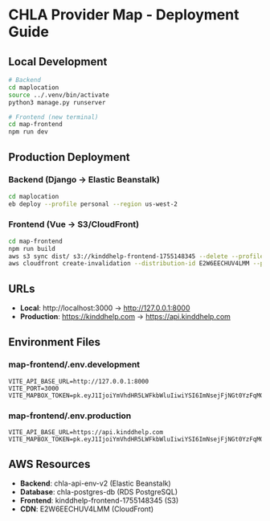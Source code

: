 # CHLA Provider Map - Deployment Guide

## Local Development
```bash
# Backend
cd maplocation
source ../.venv/bin/activate
python3 manage.py runserver

# Frontend (new terminal)
cd map-frontend
npm run dev
```

## Production Deployment

### Backend (Django → Elastic Beanstalk)
```bash
cd maplocation
eb deploy --profile personal --region us-west-2
```

### Frontend (Vue → S3/CloudFront)
```bash
cd map-frontend
npm run build
aws s3 sync dist/ s3://kinddhelp-frontend-1755148345 --delete --profile personal --region us-west-2
aws cloudfront create-invalidation --distribution-id E2W6EECHUV4LMM --paths "/*" --profile personal
```

## URLs
- **Local**: http://localhost:3000 → http://127.0.0.1:8000
- **Production**: https://kinddhelp.com → https://api.kinddhelp.com

## Environment Files

### map-frontend/.env.development
```
VITE_API_BASE_URL=http://127.0.0.1:8000
VITE_PORT=3000
VITE_MAPBOX_TOKEN=pk.eyJ1IjoiYmVhdHR5LWFkbWluIiwiYSI6ImNsejFjNGt0YzFqMGMyanF3YW5hdWFmc3UifQ.sn7Uj_gDzzKL6PQq7vO7fw
```

### map-frontend/.env.production
```
VITE_API_BASE_URL=https://api.kinddhelp.com
VITE_MAPBOX_TOKEN=pk.eyJ1IjoiYmVhdHR5LWFkbWluIiwiYSI6ImNsejFjNGt0YzFqMGMyanF3YW5hdWFmc3UifQ.sn7Uj_gDzzKL6PQq7vO7fw
```

## AWS Resources
- **Backend**: chla-api-env-v2 (Elastic Beanstalk)
- **Database**: chla-postgres-db (RDS PostgreSQL)
- **Frontend**: kinddhelp-frontend-1755148345 (S3)
- **CDN**: E2W6EECHUV4LMM (CloudFront)
